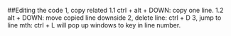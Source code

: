 ##Editing the code
1, copy related
1.1 ctrl + alt + DOWN: copy one line. 
1.2 alt + DOWN: move copied line downside
2, delete line: ctrl + D 
3, jump to line mth: ctrl + L
	will pop up windows to key in line number. 
